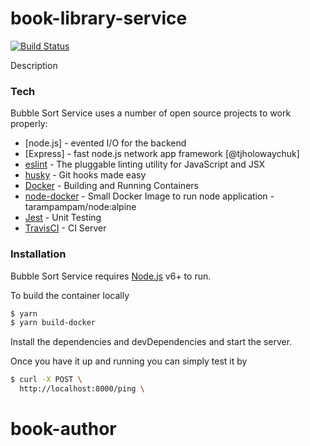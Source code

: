# book-library-service

[![Build Status](https://travis-ci.org/<insert-project>?branch=master)](https://travis-ci.org/<username>/<project>)

Description

### Tech

Bubble Sort Service uses a number of open source projects to work properly:
* [node.js] - evented I/O for the backend
* [Express] - fast node.js network app framework [@tjholowaychuk]
* [eslint](https://eslint.org/) - The pluggable linting utility for JavaScript and JSX
* [husky](https://www.npmjs.com/package/husky) - Git hooks made easy
* [Docker](https://www.docker.com/) - Building and Running Containers
* [node-docker](https://github.com/tarampampam/node-docker) - Small Docker Image to run node application - tarampampam/node:alpine
* [Jest](https://jestjs.io/) - Unit Testing
* [TravisCI](https://docs.travis-ci.com) - CI Server

### Installation

Bubble Sort Service requires [Node.js](https://nodejs.org/) v6+ to run.

To build the container locally

```sh
$ yarn
$ yarn build-docker
```

Install the dependencies and devDependencies and start the server.

Once you have it up and running you can simply test it by 

```sh
$ curl -X POST \
  http://localhost:8000/ping \

```
# book-author
